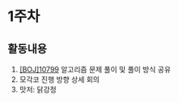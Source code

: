 # 1주차

## 활동내용
1. [[BOJ]10799](https://www.acmicpc.net/problem/10799) 알고리즘 문제 풀이 및 풀이 방식 공유
2. 모각코 진행 방향 상세 회의
3. 맛저: 닭강정
